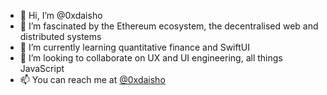 - 👋 Hi, I’m @0xdaisho
- 👀 I’m fascinated by the Ethereum ecosystem, the decentralised web and distributed systems
- 🌱 I’m currently learning quantitative finance and SwiftUI
- 💞️ I’m looking to collaborate on UX and UI engineering, all things JavaScript
- 📫 You can reach me at [@0xdaisho](https://twitter.com/0xdaisho)
